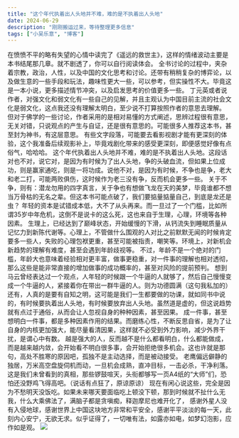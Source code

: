 ```yaml
---
title: "这个年代执着出人头地并不难，难的是不执着出人头地"
date: 2024-06-29
description: "刚刚搬运过来，等待整理更多信息"
tags: ["小吴乐意", "博客"]
---
```


在愤愤不平的略有失望的心情中读完了《遥远的救世主》，这样的情绪波动主要是本书结尾那几章。就不剧透了，你可以自行阅读体会。
全书讨论的过程中，夹杂着宗教，政治，人性，以及中国的文化思考和讨论。还带有稍稍复杂的博弈论，以及做生意的一些手段和玩法，趣味性更大一些，可以参考，但实操性不大。毕竟这是一本小说，更多描述情节冲突，以及启发思考的价值更多一些。
丁元英或者说作者，对强文化和弱文化有一些自己的见解，并且主观认为中国目前主流的社会文化是弱文化，这点我还没有理解太明白，至少说不打算按照作者的意思去理解。
但对于佛学的一些讨论，作者采用的是相对易懂的方式阐述，思辨过程很有意思，无关对错，只说观点的产生与自证，还是很有意思的。可能很多人推荐这本书，甚至封为神书，有这层意思。
有些文字段落，可能要去看影视剧才能有更深刻的体验，这个我准备后续观影补上，毕竟戏剧化带来的感受更深刻，即便感觉好像有点俗气，哈哈哈。
这个年代执着出人头地并不难，难的是不执着出人头地。这段话对也不对，说它对，是因为有时候为了出人头地，争的头破血流，但如果上位成功，则是赢家通吃，则是一将功成。说他不对，是因为有时候，不争也是争，老大和老二打，可能两败俱伤，这时候作为老三没有争，反而机会更多一些。
关于不争，则有：潜龙勿用的四字真言，关于争也有想做飞龙在天的美梦，毕竟谁都不想当万骨枯的无名之辈。但这本书可能点破了，我们要掂量掂量自己，到底是龙还是虫？
年轻的资本是试错成本低，大不了从头再来。而一旦过了一个门槛，比如所谓35岁中年危机，这倒不是说卡的这么死，这也来自于生理，心理，环境等各种因素。
生理上，已经达到了巅峰状态，开始缓慢的下滑，从钙流失到睡眠质量从记忆力到新陈代谢等。心理上，不管做什么围观的人对比之前默默无闻的时候肯定要多一些人，失败的心理包袱更重，甚至可能被指责，嘲笑等。环境上，对新机会新趋势的理解有难度，甚至会遇到年龄歧视等。
不过，年龄不是一个绝对的门槛，年龄大也意味着经验相对更丰富，做事更稳重，对一件事的理解也相对透彻，那么这些是能非常直接的增加做事的成功概率的，甚至对风险的提前预判。
想到马云曾经表达过一个观点，人年轻的时候跟一个牛逼的人就够了，然后自己慢慢变成一个牛逼的人，紧接着你在带出一群牛逼的人。则为功德圆满（这句我私加的）
还有，人真的是要有自知之明，这可能是我们一生都要做的功课，就如同书中说的，有时候要执着出人头地，有时候要放弃出人头地。虽然道是虚的，但这说趋势就有点过于通俗，从而会让人忽视自身的种种因素，甚至因果。
成一件事，甚至想明白一件事，都是多种因素作用的结果。而磨练心性，不断反思自省，是为了让自身的内核更加强大，能尽量看清因果，这样就不必受到外力影响，减少外界干扰，是谓心中有数。
越是强大的人，反而越不是什么都看明白，什么都能做成，而是越来越内敛，会开始看不明白很多事，会开始拒绝很多机会。这也许就是那句，高处不胜寒的原因吧，孤独不是主动选择，而是被动接受。
老鹰偏远僻静的独居，万米高空盘旋伺机而动，一旦机会成熟，直冲目标，一击必杀，干净利落。这是我们未曾看到的真相，那些锣鼓喧天，头衔都够写一页A4纸的“大师”们，恐怕还没野鸡飞得高吧。（说话有点狂了，原谅原谅）
现在有闲心说这些，完全是因为不愁明天没饭吃。如果未来哪天要面临吃上顿没下顿，那到时候就不扯什么无我，什么大乘佛法了，满脑子都是贪嗔痴，释迦摩尼也难开化了，
感谢外星人没有入侵地球，感谢世界上中国这块地方非常和平安全，感谢平平淡淡的每一天，此刻内心安宁，无欲无求。似乎证得了，一切唯有法，如露亦如电，如梦幻泡影，应作如是观。
![](https://blog.xiaowuleyi.com/content/uploadfile/202406/9b061719676939.png)

